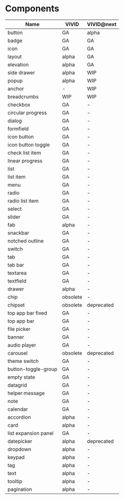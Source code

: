 # Components

<!-- Statuses can be GA | alpha | WIP | backlog | deprecated | obsolete -->

| Name                 | VIVID    | VIVID@next |
|----------------------|----------|------------|
| button               | GA       | alpha      |
| badge                | GA       | GA         |
| icon                 | GA       | GA         |
| layout               | alpha    | GA         |
| elevation            | alpha    | GA         |
| side drawer          | alpha    | WIP        |
| popup                | alpha    | WIP        |
| anchor               | -        | WIP        |
| breadcrumbs          | WIP      | WIP        |
| checkbox             | GA       | -          |
| circular progress    | GA       | -          |
| dialog               | GA       | -          |
| formfield            | GA       | -          |
| icon button          | GA       | -          |
| icon button toggle   | GA       | -          |
| check list item      | GA       | -          |
| linear progress      | GA       | -          |
| list                 | GA       | -          |
| list item            | GA       | -          |
| menu                 | GA       | -          |
| radio                | GA       | -          |
| radio list item      | GA       | -          |
| select               | GA       | -          |
| slider               | GA       | -          |
| fab                  | alpha    | -          |
| snackbar             | GA       | -          |
| notched outline      | GA       | -          |
| switch               | GA       | -          |
| tab                  | GA       | -          |
| tab bar              | GA       | -          |
| textarea             | GA       | -          |
| textfield            | GA       | -          |
| drawer               | alpha    | -          |
| chip                 | obsolete | -          |
| chipset              | obsolete |deprecated  |
| top app bar fixed    | GA       | -          |
| top app bar          | GA       | -          |
| file picker          | GA       | -          |
| banner               | GA       | -          |
| audio player         | GA       | -          |
| carousel             | obsolete | deprecated |
| theme switch         | GA       | -          |
| button-toggle-group  | GA       | -          |
| empty state          | GA       | -          |
| datagrid             | GA       | -          |
| helper message       | GA       | -          |
| note                 | GA       | -          |
| calendar             | GA       | -          |
| accordion            | alpha    | -          |
| card                 | alpha    | -          |
| list expansion panel | GA       | -          |
| datepicker           | alpha    | deprecated |
| dropdown             | alpha    | -          |
| keypad               | alpha    | -          |
| tag                  | alpha    | -          |
| text                 | alpha    | -          |
| tooltip              | alpha    | -          |
| pagination           | alpha    | -          |
